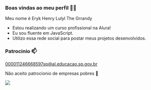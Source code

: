 ### Boas vindas ao meu perfil 🐱‍💻

Meu nome é Eryk Henry Lulyl The Grrandy

- Estou realizando um curso profissional na Alura!
- Eu sou fluente em JavaScript.
- Utilizo essa rede social para postar meus projetos desenvolvidos.

### Patrocinio 📫

000011246668597sp@al.educacao.sp.gov.br

Não aceito patrocionio de empresas pobres 🤗

![](https://media1.tenor.com/m/QmiXofpmgjYAAAAd/menina-da-bota-meninadabota.gif)
